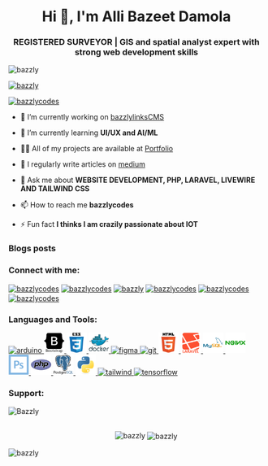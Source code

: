 
<h1 align="center">Hi 👋, I'm Alli Bazeet Damola</h1>
<h3 align="center">
REGISTERED SURVEYOR | GIS and spatial analyst expert with strong web development skills
</h3>

<p align="left"> <img src="https://komarev.com/ghpvc/?username=bazzly&label=Profile%20views&color=0e75b6&style=flat" alt="bazzly" /> </p>

<p align="left"> <a href="https://github.com/ryo-ma/github-profile-trophy"><img src="https://github-profile-trophy.vercel.app/?username=bazzly" alt="bazzly" /></a> </p>

<p align="left"> <a href="https://twitter.com/bazzlycodes" target="blank"><img src="https://img.shields.io/twitter/follow/bazzlycodes?logo=twitter&style=for-the-badge" alt="bazzlycodes" /></a> </p>

- 🔭 I’m currently working on [bazzlylinksCMS](cmswebapp.netlify.com)

- 🌱 I’m currently learning **UI/UX and AI/ML**

- 👨‍💻 All of my projects are available at [Portfolio](bazzlycodes.netlify.com)

- 📝 I regularly write articles on [medium](medium.com/@bazzlycodes)

- 💬 Ask me about **WEBSITE DEVELOPMENT, PHP, LARAVEL, LIVEWIRE AND TAILWIND CSS**

- 📫 How to reach me **bazzlycodes**

- ⚡ Fun fact **I thinks I am crazily passionate about IOT**

### Blogs posts
<!-- BLOG-POST-LIST:START -->
<!-- BLOG-POST-LIST:END -->

<h3 align="left">Connect with me:</h3>
<p align="left">
<a href="https://dev.to/bazzlycodes" target="blank"><img align="center" src="https://raw.githubusercontent.com/rahuldkjain/github-profile-readme-generator/master/src/images/icons/Social/devto.svg" alt="bazzlycodes" height="30" width="40" /></a>
<a href="https://twitter.com/bazzlycodes" target="blank"><img align="center" src="https://raw.githubusercontent.com/rahuldkjain/github-profile-readme-generator/master/src/images/icons/Social/twitter.svg" alt="bazzlycodes" height="30" width="40" /></a>
<a href="https://stackoverflow.com/users/9647758/alli-irwan-bazeet" target="blank"><img align="center" src="https://raw.githubusercontent.com/rahuldkjain/github-profile-readme-generator/master/src/images/icons/Social/stack-overflow.svg" alt="bazzly" height="30" width="40" /></a>
<a href="https://medium.com/bazzlycodes" target="blank"><img align="center" src="https://raw.githubusercontent.com/rahuldkjain/github-profile-readme-generator/master/src/images/icons/Social/medium.svg" alt="bazzlycodes" height="30" width="40" /></a>
<a href="https://www.youtube.com/c/bazzlycodes" target="blank"><img align="center" src="https://raw.githubusercontent.com/rahuldkjain/github-profile-readme-generator/master/src/images/icons/Social/youtube.svg" alt="bazzlycodes" height="30" width="40" /></a>
<a href="https://discord.gg/bazzlycodes" target="blank"><img align="center" src="https://raw.githubusercontent.com/rahuldkjain/github-profile-readme-generator/master/src/images/icons/Social/discord.svg" alt="bazzlycodes" height="30" width="40" /></a>
</p>

<h3 align="left">Languages and Tools:</h3>
<p align="left"> <a href="https://www.arduino.cc/" target="_blank" rel="noreferrer"> <img src="https://cdn.worldvectorlogo.com/logos/arduino-1.svg" alt="arduino" width="40" height="40"/> </a> <a href="https://getbootstrap.com" target="_blank" rel="noreferrer"> <img src="https://raw.githubusercontent.com/devicons/devicon/master/icons/bootstrap/bootstrap-plain-wordmark.svg" alt="bootstrap" width="40" height="40"/> </a> <a href="https://www.w3schools.com/css/" target="_blank" rel="noreferrer"> <img src="https://raw.githubusercontent.com/devicons/devicon/master/icons/css3/css3-original-wordmark.svg" alt="css3" width="40" height="40"/> </a> <a href="https://www.docker.com/" target="_blank" rel="noreferrer"> <img src="https://raw.githubusercontent.com/devicons/devicon/master/icons/docker/docker-original-wordmark.svg" alt="docker" width="40" height="40"/> </a> <a href="https://www.figma.com/" target="_blank" rel="noreferrer"> <img src="https://www.vectorlogo.zone/logos/figma/figma-icon.svg" alt="figma" width="40" height="40"/> </a> <a href="https://git-scm.com/" target="_blank" rel="noreferrer"> <img src="https://www.vectorlogo.zone/logos/git-scm/git-scm-icon.svg" alt="git" width="40" height="40"/> </a> <a href="https://www.w3.org/html/" target="_blank" rel="noreferrer"> <img src="https://raw.githubusercontent.com/devicons/devicon/master/icons/html5/html5-original-wordmark.svg" alt="html5" width="40" height="40"/> </a> <a href="https://laravel.com/" target="_blank" rel="noreferrer"> <img src="https://raw.githubusercontent.com/devicons/devicon/master/icons/laravel/laravel-plain-wordmark.svg" alt="laravel" width="40" height="40"/> </a> <a href="https://www.mysql.com/" target="_blank" rel="noreferrer"> <img src="https://raw.githubusercontent.com/devicons/devicon/master/icons/mysql/mysql-original-wordmark.svg" alt="mysql" width="40" height="40"/> </a> <a href="https://www.nginx.com" target="_blank" rel="noreferrer"> <img src="https://raw.githubusercontent.com/devicons/devicon/master/icons/nginx/nginx-original.svg" alt="nginx" width="40" height="40"/> </a> <a href="https://www.photoshop.com/en" target="_blank" rel="noreferrer"> <img src="https://raw.githubusercontent.com/devicons/devicon/master/icons/photoshop/photoshop-line.svg" alt="photoshop" width="40" height="40"/> </a> <a href="https://www.php.net" target="_blank" rel="noreferrer"> <img src="https://raw.githubusercontent.com/devicons/devicon/master/icons/php/php-original.svg" alt="php" width="40" height="40"/> </a> <a href="https://www.postgresql.org" target="_blank" rel="noreferrer"> <img src="https://raw.githubusercontent.com/devicons/devicon/master/icons/postgresql/postgresql-original-wordmark.svg" alt="postgresql" width="40" height="40"/> </a> <a href="https://www.python.org" target="_blank" rel="noreferrer"> <img src="https://raw.githubusercontent.com/devicons/devicon/master/icons/python/python-original.svg" alt="python" width="40" height="40"/> </a> <a href="https://tailwindcss.com/" target="_blank" rel="noreferrer"> <img src="https://www.vectorlogo.zone/logos/tailwindcss/tailwindcss-icon.svg" alt="tailwind" width="40" height="40"/> </a> <a href="https://www.tensorflow.org" target="_blank" rel="noreferrer"> <img src="https://www.vectorlogo.zone/logos/tensorflow/tensorflow-icon.svg" alt="tensorflow" width="40" height="40"/> </a> </p>

<h3 align="left">Support:</h3>
<p><a href="https://www.buymeacoffee.com/Bazzly"> <img align="left" src="https://cdn.buymeacoffee.com/buttons/v2/default-yellow.png" height="50" width="210" alt="Bazzly" /></a></p><br><br>

<p><img align="left" src="https://github-readme-stats.vercel.app/api/top-langs?username=bazzly&show_icons=true&locale=en&layout=compact" alt="bazzly" /></p>

<p>&nbsp;<img align="center" src="https://github-readme-stats.vercel.app/api?username=bazzly&show_icons=true&locale=en" alt="bazzly" /></p>

<p><img align="center" src="https://github-readme-streak-stats.herokuapp.com/?user=bazzly&" alt="bazzly" /></p>
















